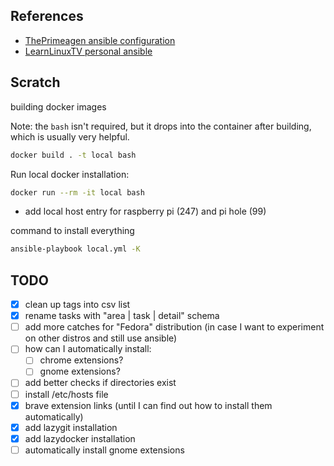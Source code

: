 ## References

- [ThePrimeagen ansible configuration](https://github.com/ThePrimeagen/ansible)
- [LearnLinuxTV personal ansible](https://github.com/LearnLinuxTV/personal_ansible_desktop_configs)

## Scratch

building docker images

Note: the `bash` isn't required, but it drops into the container after building, which is usually very helpful.

```sh
docker build . -t local bash
```

Run local docker installation:

```sh
docker run --rm -it local bash
```

- add local host entry for raspberry pi (247) and pi hole (99)

command to install everything

```sh
ansible-playbook local.yml -K
```

## TODO

- [x] clean up tags into csv list
- [x] rename tasks with "area | task | detail" schema
- [ ] add more catches for "Fedora" distribution (in case I want to experiment on other distros and still use ansible)
- [ ] how can I automatically install:
  - [ ] chrome extensions?
  - [ ] gnome extensions?
- [ ] add better checks if directories exist
- [ ] install /etc/hosts file
- [x] brave extension links (until I can find out how to install them
  automatically)
- [x] add lazygit installation
- [x] add lazydocker installation
- [ ] automatically install gnome extensions
